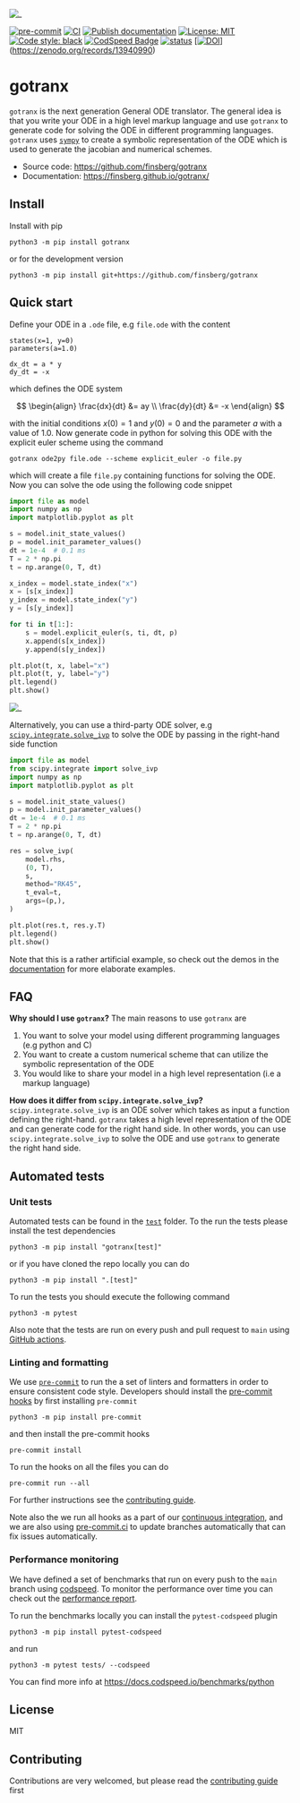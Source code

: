 ![_](https://raw.githubusercontent.com/finsberg/gotranx/main/docs/_static/logo.png)

[![pre-commit](https://github.com/finsberg/gotranx/actions/workflows/pre-commit.yml/badge.svg)](https://github.com/finsberg/gotranx/actions/workflows/pre-commit.yml)
[![CI](https://github.com/finsberg/gotranx/actions/workflows/main.yml/badge.svg)](https://github.com/finsberg/gotranx/actions/workflows/main.yml)
[![Publish documentation](https://github.com/finsberg/gotranx/actions/workflows/deploy_docs.yml/badge.svg)](https://finsberg.github.io/gotranx)
[![License: MIT](https://img.shields.io/badge/License-MIT-yellow.svg)](https://opensource.org/licenses/MIT)
[![Code style: black](https://img.shields.io/badge/code%20style-black-000000.svg)](https://github.com/psf/black)
[![CodSpeed Badge](https://img.shields.io/endpoint?url=https://codspeed.io/badge.json)](https://codspeed.io/finsberg/gotranx)
[![status](https://joss.theoj.org/papers/40dc8d8287c6188eaab8149ed3bfe60b/status.svg)](https://joss.theoj.org/papers/40dc8d8287c6188eaab8149ed3bfe60b)
[[![DOI](https://zenodo.org/badge/DOI/10.5281/zenodo.13938299.svg)](https://doi.org/10.5281/zenodo.13938299)](https://zenodo.org/records/13940990)

# gotranx

`gotranx` is the next generation General ODE translator. The general idea is that you write your ODE in a high level markup language and use `gotranx` to generate code for solving the ODE in different programming languages.  `gotranx` uses [`sympy`](https://www.sympy.org/en/index.html) to create a symbolic representation of the ODE which is used to generate the jacobian and numerical schemes.

- Source code: https://github.com/finsberg/gotranx
- Documentation: https://finsberg.github.io/gotranx/


## Install
Install with pip
```
python3 -m pip install gotranx
```
or for the development version
```
python3 -m pip install git+https://github.com/finsberg/gotranx
```

## Quick start
Define your ODE in a `.ode` file, e.g `file.ode` with the content
```
states(x=1, y=0)
parameters(a=1.0)

dx_dt = a * y
dy_dt = -x
```
which defines the ODE system

$$
\begin{align}
\frac{dx}{dt} &= ay \\
\frac{dy}{dt} &= -x
\end{align}
$$

with the initial conditions $x(0) = 1$ and $y(0) = 0$ and the parameter $a$ with a value of 1.0. Now generate code in python for solving this ODE with the explicit euler scheme using the command
```
gotranx ode2py file.ode --scheme explicit_euler -o file.py
```
which will create a file `file.py` containing functions for solving the ODE. Now you can solve the ode using the following code snippet

```python
import file as model
import numpy as np
import matplotlib.pyplot as plt

s = model.init_state_values()
p = model.init_parameter_values()
dt = 1e-4  # 0.1 ms
T = 2 * np.pi
t = np.arange(0, T, dt)

x_index = model.state_index("x")
x = [s[x_index]]
y_index = model.state_index("y")
y = [s[y_index]]

for ti in t[1:]:
    s = model.explicit_euler(s, ti, dt, p)
    x.append(s[x_index])
    y.append(s[y_index])

plt.plot(t, x, label="x")
plt.plot(t, y, label="y")
plt.legend()
plt.show()
```
![_](docs/_static/quick_start.png)

Alternatively, you can use a third-party ODE solver, e.g [`scipy.integrate.solve_ivp`](https://docs.scipy.org/doc/scipy/reference/generated/scipy.integrate.solve_ivp.html) to solve the ODE by passing in the right-hand side function

```python
import file as model
from scipy.integrate import solve_ivp
import numpy as np
import matplotlib.pyplot as plt

s = model.init_state_values()
p = model.init_parameter_values()
dt = 1e-4  # 0.1 ms
T = 2 * np.pi
t = np.arange(0, T, dt)

res = solve_ivp(
    model.rhs,
    (0, T),
    s,
    method="RK45",
    t_eval=t,
    args=(p,),
)

plt.plot(res.t, res.y.T)
plt.legend()
plt.show()
```

Note that this is a rather artificial example, so check out the demos in the [documentation](https://finsberg.github.io/gotranx/) for more elaborate examples.

## FAQ

**Why should I use `gotranx`?**
The main reasons to use `gotranx` are

1. You want to solve your model using different programming languages (e.g python and C)
2. You want to create a custom numerical scheme that can utilize the symbolic representation of the ODE
3. You would like to share your model in a high level representation (i.e a markup language)


**How does it differ from `scipy.integrate.solve_ivp`?**
`scipy.integrate.solve_ivp` is an ODE solver which takes as input a function defining the right-hand. `gotranx` takes a high level representation of the ODE and can generate code for the right hand side. In other words, you can use `scipy.integrate.solve_ivp` to solve the ODE and use `gotranx` to generate the right hand side.


## Automated tests

### Unit tests
Automated tests can be found in the [`test`](https://github.com/finsberg/gotranx/tree/main/tests) folder. To the run the tests please install the test dependencies
```
python3 -m pip install "gotranx[test]"
```
or if you have cloned the repo locally you can do
```
python3 -m pip install ".[test]"
```
To run the tests you should execute the following command
```
python3 -m pytest
```
Also note that the tests are run on every push and pull request to `main` using [GitHub actions](https://github.com/finsberg/gotranx/actions).

### Linting and formatting
We use [`pre-commit`](https://pre-commit.com) to run the a set of linters and formatters in order to ensure consistent code style. Developers should install the [pre-commit hooks](https://github.com/finsberg/gotranx/blob/main/.pre-commit-config.yaml) by first installing `pre-commit`
```
python3 -m pip install pre-commit
```
and then install the pre-commit hooks
```
pre-commit install
```
To run the hooks on all the files you can do
```
pre-commit run --all
```
For further instructions see the [contributing guide](https://finsberg.github.io/gotranx/CONTRIBUTING.html).

Note also the we run all hooks as a part of our [continuous integration](https://github.com/finsberg/gotranx/actions/workflows/pre-commit.yml), and we are also using [pre-commit.ci](https://pre-commit.ci) to update branches automatically that can fix issues automatically.

### Performance monitoring
We have defined a set of benchmarks that run on every push to the `main` branch using [codspeed](https://codspeed.io). To monitor the performance over time you can check out the [performance report](https://codspeed.io/finsberg/gotranx).

To run the benchmarks locally you can install the `pytest-codspeed` plugin
```
python3 -m pip install pytest-codspeed
```
and run
```
python3 -m pytest tests/ --codspeed
```
You can find more info at https://docs.codspeed.io/benchmarks/python


## License
MIT

## Contributing
Contributions are very welcomed, but please read the [contributing guide](https://finsberg.github.io/gotranx/CONTRIBUTING.html) first
